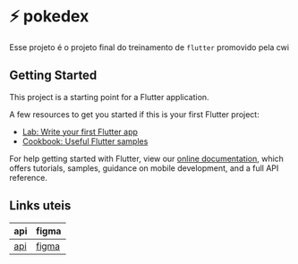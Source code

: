# :zap: pokedex

Esse projeto é o projeto final do treinamento de `flutter` promovido pela cwi

## Getting Started

This project is a starting point for a Flutter application.

A few resources to get you started if this is your first Flutter project:

- [Lab: Write your first Flutter app](https://flutter.dev/docs/get-started/codelab)
- [Cookbook: Useful Flutter samples](https://flutter.dev/docs/cookbook)

For help getting started with Flutter, view our
[online documentation](https://flutter.dev/docs), which offers tutorials,
samples, guidance on mobile development, and a full API reference.

## Links uteis

| api                             | figma                                                                                                |
| :------------------------------ | :--------------------------------------------------------------------------------------------------- |
| [api](https://pokeapi.co/docs/) | [figma](https://www.figma.com/file/dBNmWnHd6DjJ3FHnxSkLex/pokedex-simplificado-(Copy)?node-id=0%3A1) |
